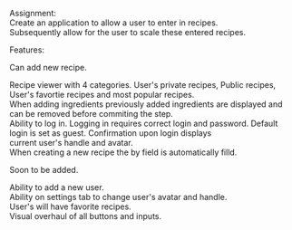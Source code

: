 Assignment:  
Create an application to allow a user to enter in recipes.  
Subsequently allow for the user to scale these entered recipes. 


Features:  

Can add new recipe.  

Recipe viewer with 4 categories. User's private recipes, Public recipes, User's favortie recipes and most popular recipes.  
When adding ingredients previously added ingredients are displayed and can be removed before commiting the step.  
Ability to log in. Logging in requires correct login and password. Default login is set as guest. Confirmation upon login displays  
current user's handle and avatar.  
When creating a new recipe the by field is automatically filld.  

Soon to be added.

Ability to add a new user.  
Ability on settings tab to change user's avatar and handle.   
User's will have favorite recipes.  
Visual overhaul of all buttons and inputs.  

 